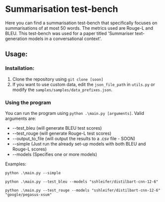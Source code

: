 # Summarisation test-bench

Here you  can find a summarisation test-bench that specifically focuses on summarisations of at most 50 words. 
The metrics used are Rouge-L and BLEU. This test-bench was used for a paper titled 'Summariser text-generation models in a conversational context'.



## Usage:

### Installation:

1. Clone the repository using ``git clone [soon]``
2. If you want to use custom data, edit the ``json_file_path`` in ``utils.py`` or modify the ``samples/samples/data_prefixes.json``.

### Using the program 

You can run the program using ``python .\main.py [arguments]``. Valid arguments are:
- --test_bleu (will generate BLEU test scores)
- --test_rouge (will generate Rouge-L test scores)
- --output_to_file (will output the results to a .csv file - SOON)
- --simple (Just run the already set-up models with both BLEU and Rouge-L scores)
- --models <model> <model> <model> (Specifies one or more models)

Examples:

``python .\main.py --simple``

``python .\main.py --test_bleu --models "sshleifer/distilbart-cnn-12-6"``

``python .\main.py --test_rouge --models "sshleifer/distilbart-cnn-12-6" "google/pegasus-xsum"``
